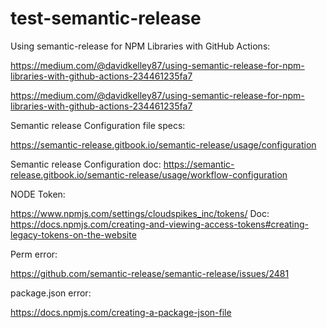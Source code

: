 # test-semantic-release


Using semantic-release for NPM Libraries with GitHub Actions:

https://medium.com/@davidkelley87/using-semantic-release-for-npm-libraries-with-github-actions-234461235fa7

https://medium.com/@davidkelley87/using-semantic-release-for-npm-libraries-with-github-actions-234461235fa7



Semantic release Configuration file specs:

https://semantic-release.gitbook.io/semantic-release/usage/configuration


Semantic release Configuration doc:
https://semantic-release.gitbook.io/semantic-release/usage/workflow-configuration


NODE Token:

https://www.npmjs.com/settings/cloudspikes_inc/tokens/
Doc: https://docs.npmjs.com/creating-and-viewing-access-tokens#creating-legacy-tokens-on-the-website

Perm error:

https://github.com/semantic-release/semantic-release/issues/2481

package.json error:

https://docs.npmjs.com/creating-a-package-json-file



